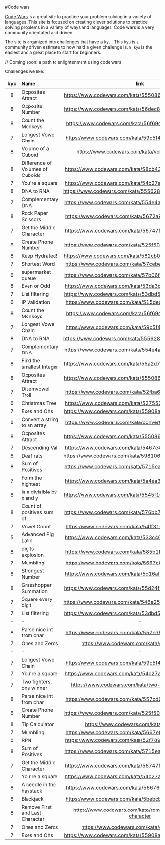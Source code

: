 #Code wars

[Code Wars](https://codewars.com) is a great site to practice your problem solving in a variety of languages. This site is focused on creating clever solutions to practice solving problems in a variety of ways and languages. Code wars is a very community orientated and driven.

The site is organized into challenges that have a `kyu` . This `kyu` is a community driven estimate to how hard a given challenge is. `8 kyu` is the easiest and a great place to start for beginners.

// Coming soon: a path to enlightenment using code wars

Challenges we like:

| kyu | Name                             |                             link                              |    language     |
| :-: | :------------------------------- | :-----------------------------------------------------------: | :-------------: |
|  8  | Opposites Attract                |    https://www.codewars.com/kata/555086d53eac039a2a000083     |       C#        |
|  8  | Opposite Number                  |    https://www.codewars.com/kata/56dec885c54a926dcd001095     |       C#        |
|  8  | Count the Monkeys                |    https://www.codewars.com/kata/56f69d9f9400f508fb000ba7     |       C#        |
|  7  | Longest Vowel Chain              |    https://www.codewars.com/kata/59c5f4e9d751df43cf000035     |       C#        |
|  8  | Volume of a Cuboid               |       https://www.codewars.com/kata/volume-of-a-cuboid        |       C#        |
|  8  | Difference of Volumes of Cuboids |    https://www.codewars.com/kata/58cb43f4256836ed95000f97     |       C#        |
|  7  | You're a square                  |    https://www.codewars.com/kata/54c27a33fb7da0db0100040e     |       C#        |
|  8  | DNA to RNA                       |    https://www.codewars.com/kata/5556282156230d0e5e000089     |       C#        |
|  7  | Complementary DNA                |    https://www.codewars.com/kata/554e4a2f232cdd87d9000038     |       C#        |
|  8  | Rock Paper Scissors              |    https://www.codewars.com/kata/5672a98bdbdd995fad00000f     |       C#        |
|  7  | Get the Middle Character         |    https://www.codewars.com/kata/56747fd5cb988479af000028     |       C#        |
|  6  | Create Phone Number              |    https://www.codewars.com/kata/525f50e3b73515a6db000b83     |       C#        |
|  8  | Keep Hydrated!                   |    https://www.codewars.com/kata/582cb0224e56e068d800003c     |       C#        |
|  7  | Shortest Word                    |    https://www.codewars.com/kata/57cebe1dc6fdc20c57000ac9     |       C#        |
|  6  | supermarket queue                |    https://www.codewars.com/kata/57b06f90e298a7b53d000a86     |       C#        |
|  8  | Even or Odd                      |    https://www.codewars.com/kata/53da3dbb4a5168369a0000fe     |       C#        |
|  7  | List filtering                   |    https://www.codewars.com/kata/53dbd5315a3c69eed20002dd     |       C#        |
|  6  | IP Validation                    |    https://www.codewars.com/kata/515decfd9dcfc23bb6000006     |       C#        |
|  8  | Count the Monkeys                |    https://www.codewars.com/kata/56f69d9f9400f508fb000ba7     |   javascript    |
|  7  | Longest Vowel Chain              |    https://www.codewars.com/kata/59c5f4e9d751df43cf000035     |   javascript    |
|  8  | DNA to RNA                       |    https://www.codewars.com/kata/5556282156230d0e5e000089     |   javascript    |
|  7  | Complementary DNA                |    https://www.codewars.com/kata/554e4a2f232cdd87d9000038     |   javascript    |
|  8  | Find the smallest Integer        |    https://www.codewars.com/kata/55a2d7ebe362935a210000b2     | javascript / C# |
|  8  | Opposites Attract                |    https://www.codewars.com/kata/555086d53eac039a2a000083     |       C#        |
|  7  | Disemvowel Troll                 |    https://www.codewars.com/kata/52fba66badcd10859f00097e     |   javascript    |
|  6  | Christmas Tree                   |    https://www.codewars.com/kata/52755006cc238fcae70000ed     |       C#        |
|  7  | Exes and Ohs                     |    https://www.codewars.com/kata/55908aad6620c066bc00002a     |       C#        |
|  8  | Convert a string to an array     |  https://www.codewars.com/kata/convert-a-string-to-an-array   |   javascript    |
|  8  | Opposites Attract                |    https://www.codewars.com/kata/555086d53eac039a2a000083     |   javascript    |
|  7  | Descending Val                   |    https://www.codewars.com/kata/5467e4d82edf8bbf40000155     |   javascript    |
|  6  | Deaf rats                        |    https://www.codewars.com/kata/598106cb34e205e074000031     |       C#        |
|  8  | Sum of Positives                 |    https://www.codewars.com/kata/5715eaedb436cf5606000381     |   javascript    |
|  7  | Form the hightest                |    https://www.codewars.com/kata/5a4ea304b3bfa89a9900008e     |       C#        |
|  8  | Is n divisible by x and y        |    https://www.codewars.com/kata/5545f109004975ea66000086     |   javascript    |
|  8  | Count of positives sum of...     |    https://www.codewars.com/kata/576bb71bbbcf0951d5000044     |   javascript    |
|  7  | Vowel Count                      |    https://www.codewars.com/kata/54ff3102c1bad923760001f3     |   javascript    |
|  5  | Advanced Pig Latin               |    https://www.codewars.com/kata/533c46b140aafec05b000d31     |   javascript    |
|  8  | digits-explosion                 |    https://www.codewars.com/kata/585b1fafe08bae9988000314     |       C#        |
|  7  | Mumbling                         |    https://www.codewars.com/kata/5667e8f4e3f572a8f2000039     |   javascript    |
|  6  | Strongest Number                 |    https://www.codewars.com/kata/5d16af632cf48200254a6244     |       C#        |
|  8  | Grasshopper Summation            |    https://www.codewars.com/kata/55d24f55d7dd296eb9000030     |   javascript    |
|  7  | Square every digit               |    https://www.codewars.com/kata/546e2562b03326a88e000020     |   javascript    |
|  7  | List filtering                   |    https://www.codewars.com/kata/53dbd5315a3c69eed20002dd     |       C#        |
|  -  | -                                |                               -                               |        -        |
|  8  | Parse nice int from char         |    https://www.codewars.com/kata/557cd6882bfa3c8a9f0000c1     |   javascript    |
|  7  | Ones and Zeros                   |         https://www.codewars.com/kata/ones-and-zeros          |   javascript    |
|  -  | -                                |                               -                               |        -        |
|  7  | Longest Vowel Chain              |    https://www.codewars.com/kata/59c5f4e9d751df43cf000035     |       C#        |
|  7  | You're a square                  |    https://www.codewars.com/kata/54c27a33fb7da0db0100040e     |   javascript    |
|  7  | Two fighters, one winner         |     https://www.codewars.com/kata/two-fighters-one-winner     |   javascript    |
|  8  | Parse nice int from char         |    https://www.codewars.com/kata/557cd6882bfa3c8a9f0000c1     |       C#        |
|  6  | Create Phone Number              |    https://www.codewars.com/kata/525f50e3b73515a6db000b83     |       C#        |
|  8  | Tip Calculator                   |         https://www.codewars.com/kata/tip-calculator          |       C#        |
|  7  | Mumbling                         |    https://www.codewars.com/kata/5667e8f4e3f572a8f2000039     |   javascript    |
|  6  | RPN                              |    https://www.codewars.com/kata/52f78966747862fc9a0009ae     |       C#        |
|  8  | Sum of Positives                 |    https://www.codewars.com/kata/5715eaedb436cf5606000381     |       C#        |
|  7  | Get the Middle Character         |    https://www.codewars.com/kata/56747fd5cb988479af000028     |       C#        |
|  7  | You're a square                  |    https://www.codewars.com/kata/54c27a33fb7da0db0100040e     |       C#        |
|  8  | A needle in the haystack         |    https://www.codewars.com/kata/56676e8fabd2d1ff3000000c     |   javascript    |
|  6  | Blackjack                        |    https://www.codewars.com/kata/5bebcbf2832c3acc870000f6     |       C#        |
|  8  | Remove First and Last Character  | https://www.codewars.com/kata/remove-first-and-last-character |   javascript    |
|  7  | Ones and Zeros                   |         https://www.codewars.com/kata/ones-and-zeros          |       C#        |
|  7  | Exes and Ohs                     |    https://www.codewars.com/kata/55908aad6620c066bc00002a     |   javascript    |
